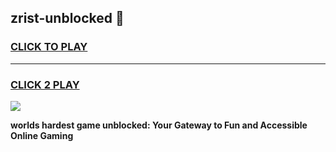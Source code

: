 
## zrist-unblocked 👋
<h3>
<a href="https://premium.freeplayer.one?title=zrist-unblocked&ref=14F">CLICK TO PLAY</a></h3>
<hr>

<h3>
<a href="https://premium.freeplayer.one?title=zrist-unblocked&ref=14F">CLICK 2 PLAY</a>
  
</h3>

<a href="https://premium.freeplayer.one?title=zrist-unblocked&ref=12F/"><img src="https://clearcache.store/games.png"></a>


**worlds hardest game unblocked: Your Gateway to Fun and Accessible Online Gaming**
